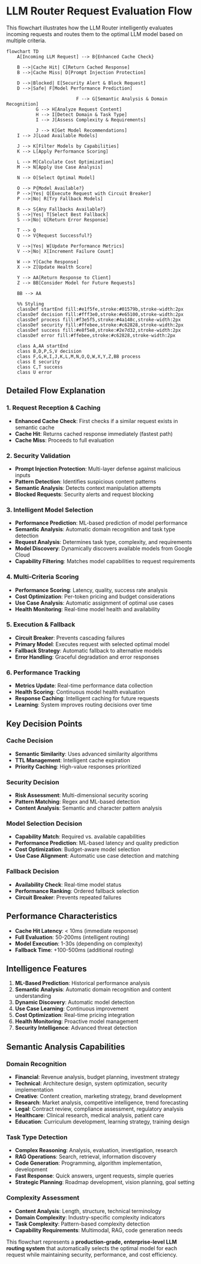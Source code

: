 # LLM Router Request Evaluation Flow

This flowchart illustrates how the LLM Router intelligently evaluates incoming requests and routes them to the optimal LLM model based on multiple criteria.

```mermaid
flowchart TD
    A[Incoming LLM Request] --> B{Enhanced Cache Check}
    
    B -->|Cache Hit| C[Return Cached Response]
    B -->|Cache Miss| D[Prompt Injection Protection]
    
    D -->|Blocked| E[Security Alert & Block Request]
    D -->|Safe| F[Model Performance Prediction]
    
                          F --> G[Semantic Analysis & Domain Recognition]
           G --> H[Analyze Request Content]
           H --> I[Detect Domain & Task Type]
           I --> J[Assess Complexity & Requirements]
           
           J --> K[Get Model Recommendations]
    I --> J[Load Available Models]
    
    J --> K[Filter Models by Capabilities]
    K --> L[Apply Performance Scoring]
    
    L --> M[Calculate Cost Optimization]
    M --> N[Apply Use Case Analysis]
    
    N --> O[Select Optimal Model]
    
    O --> P{Model Available?}
    P -->|Yes| Q[Execute Request with Circuit Breaker]
    P -->|No| R[Try Fallback Models]
    
    R --> S{Any Fallbacks Available?}
    S -->|Yes| T[Select Best Fallback]
    S -->|No| U[Return Error Response]
    
    T --> Q
    Q --> V{Request Successful?}
    
    V -->|Yes| W[Update Performance Metrics]
    V -->|No| X[Increment Failure Count]
    
    W --> Y[Cache Response]
    X --> Z[Update Health Score]
    
    Y --> AA[Return Response to Client]
    Z --> BB[Consider Model for Future Requests]
    
    BB --> AA
    
    %% Styling
    classDef startEnd fill:#e1f5fe,stroke:#01579b,stroke-width:2px
    classDef decision fill:#fff3e0,stroke:#e65100,stroke-width:2px
    classDef process fill:#f3e5f5,stroke:#4a148c,stroke-width:2px
    classDef security fill:#ffebee,stroke:#c62828,stroke-width:2px
    classDef success fill:#e8f5e8,stroke:#2e7d32,stroke-width:2px
    classDef error fill:#ffebee,stroke:#c62828,stroke-width:2px
    
    class A,AA startEnd
    class B,D,P,S,V decision
    class F,G,H,I,J,K,L,M,N,O,Q,W,X,Y,Z,BB process
    class E security
    class C,T success
    class U error
```

## Detailed Flow Explanation

### 1. **Request Reception & Caching**
- **Enhanced Cache Check**: First checks if a similar request exists in semantic cache
- **Cache Hit**: Returns cached response immediately (fastest path)
- **Cache Miss**: Proceeds to full evaluation

### 2. **Security Validation**
- **Prompt Injection Protection**: Multi-layer defense against malicious inputs
- **Pattern Detection**: Identifies suspicious content patterns
- **Semantic Analysis**: Detects context manipulation attempts
- **Blocked Requests**: Security alerts and request blocking

### 3. **Intelligent Model Selection**
- **Performance Prediction**: ML-based prediction of model performance
- **Semantic Analysis**: Automatic domain recognition and task type detection
- **Request Analysis**: Determines task type, complexity, and requirements
- **Model Discovery**: Dynamically discovers available models from Google Cloud
- **Capability Filtering**: Matches model capabilities to request requirements

### 4. **Multi-Criteria Scoring**
- **Performance Scoring**: Latency, quality, success rate analysis
- **Cost Optimization**: Per-token pricing and budget considerations
- **Use Case Analysis**: Automatic assignment of optimal use cases
- **Health Monitoring**: Real-time model health and availability

### 5. **Execution & Fallback**
- **Circuit Breaker**: Prevents cascading failures
- **Primary Model**: Executes request with selected optimal model
- **Fallback Strategy**: Automatic fallback to alternative models
- **Error Handling**: Graceful degradation and error responses

### 6. **Performance Tracking**
- **Metrics Update**: Real-time performance data collection
- **Health Scoring**: Continuous model health evaluation
- **Response Caching**: Intelligent caching for future requests
- **Learning**: System improves routing decisions over time

## Key Decision Points

### **Cache Decision**
- **Semantic Similarity**: Uses advanced similarity algorithms
- **TTL Management**: Intelligent cache expiration
- **Priority Caching**: High-value responses prioritized

### **Security Decision**
- **Risk Assessment**: Multi-dimensional security scoring
- **Pattern Matching**: Regex and ML-based detection
- **Content Analysis**: Semantic and character pattern analysis

### **Model Selection Decision**
- **Capability Match**: Required vs. available capabilities
- **Performance Prediction**: ML-based latency and quality prediction
- **Cost Optimization**: Budget-aware model selection
- **Use Case Alignment**: Automatic use case detection and matching

### **Fallback Decision**
- **Availability Check**: Real-time model status
- **Performance Ranking**: Ordered fallback selection
- **Circuit Breaker**: Prevents repeated failures

## Performance Characteristics

- **Cache Hit Latency**: < 10ms (immediate response)
- **Full Evaluation**: 50-200ms (intelligent routing)
- **Model Execution**: 1-30s (depending on complexity)
- **Fallback Time**: +100-500ms (additional routing)

## Intelligence Features

1. **ML-Based Prediction**: Historical performance analysis
2. **Semantic Analysis**: Automatic domain recognition and content understanding
3. **Dynamic Discovery**: Automatic model detection
4. **Use Case Learning**: Continuous improvement
5. **Cost Optimization**: Real-time pricing integration
6. **Health Monitoring**: Proactive model management
7. **Security Intelligence**: Advanced threat detection

## Semantic Analysis Capabilities

### **Domain Recognition**
- **Financial**: Revenue analysis, budget planning, investment strategy
- **Technical**: Architecture design, system optimization, security implementation
- **Creative**: Content creation, marketing strategy, brand development
- **Research**: Market analysis, competitive intelligence, trend forecasting
- **Legal**: Contract review, compliance assessment, regulatory analysis
- **Healthcare**: Clinical research, medical analysis, patient care
- **Education**: Curriculum development, learning strategy, training design

### **Task Type Detection**
- **Complex Reasoning**: Analysis, evaluation, investigation, research
- **RAG Operations**: Search, retrieval, information discovery
- **Code Generation**: Programming, algorithm implementation, development
- **Fast Response**: Quick answers, urgent requests, simple queries
- **Strategic Planning**: Roadmap development, vision planning, goal setting

### **Complexity Assessment**
- **Content Analysis**: Length, structure, technical terminology
- **Domain Complexity**: Industry-specific complexity indicators
- **Task Complexity**: Pattern-based complexity detection
- **Capability Requirements**: Multimodal, RAG, code generation needs

This flowchart represents a **production-grade, enterprise-level LLM routing system** that automatically selects the optimal model for each request while maintaining security, performance, and cost efficiency.
